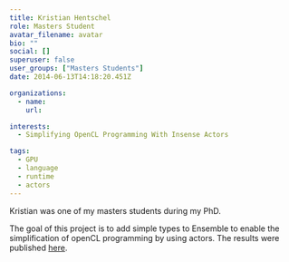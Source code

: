 ```yaml
---
title: Kristian Hentschel
role: Masters Student
avatar_filename: avatar
bio: ""
social: []
superuser: false
user_groups: ["Masters Students"]
date: 2014-06-13T14:18:20.451Z

organizations:
  - name: 
    url: 

interests:
  - Simplifying OpenCL Programming With Insense Actors

tags:
  - GPU 
  - language
  - runtime
  - actors
---
```

Kristian was one of my masters students during my PhD. 

The goal of this project is to add simple types to Ensemble to enable the simplification of openCL programming by using actors. The results were published [here](/publication/parallel-programming-in-actor-based-applications-via-opencl/).
